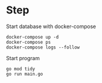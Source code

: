 # Step

Start database with docker-compose
```
docker-compose up -d
docker-compose ps
docker-compose logs --follow
```

Start program
```
go mod tidy
go run main.go
```

